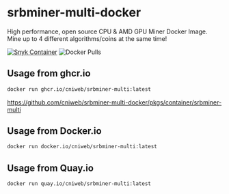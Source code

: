# srbminer-multi-docker

High performance, open source CPU & AMD GPU Miner Docker Image.
Mine up to 4 different algorithms/coins at the same time!

[![Snyk Container](https://github.com/cniweb/srbminer-multi-docker/actions/workflows/snyk-container.yml/badge.svg)](https://github.com/cniweb/srbminer-multi-docker/actions/workflows/snyk-container.yml) ![Docker Pulls](https://img.shields.io/docker/pulls/cniweb/srbminer-multi)

## Usage from ghcr.io

```bash
docker run ghcr.io/cniweb/srbminer-multi:latest
```

<https://github.com/cniweb/srbminer-multi-docker/pkgs/container/srbminer-multi>

## Usage from Docker.io

```bash
docker run docker.io/cniweb/srbminer-multi:latest
```

## Usage from Quay.io

```bash
docker run quay.io/cniweb/srbminer-multi:latest
```
